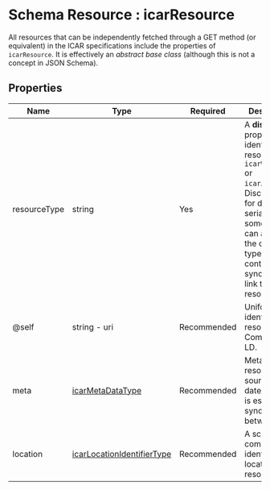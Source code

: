# Schema Resource : icarResource

All resources that can be independently fetched through a GET method (or equivalent) in the ICAR specifications include the properties of `icarResource`. It is effectively an *abstract base class* (although this is not a concept in JSON Schema).

## Properties

| Name | Type | Required | Description and notes |
| --- | --- | --- | --- |
| resourceType | string | Yes | A **discriminator** property that uniquely identifies the type of resource - for instance `icarWeightEventResource` or `icarAnimalSetResource`. Discriminators are used for deserialisation and serialisation of JSON in some languages, but can also help identify the concrete resource type used in generalised contexts (such as a synchronisation API or a link to a related resource). |
| @self | string - uri | Recommended | Uniform resource identifier (URI) of the resource (rel=self). Compliant with JSON-LD.  |
| meta | [icarMetaDataType](../types/icarMetaDataType.md) | Recommended | Meta data for the resource, including source identity and date/time modified. This is essential for synchronisation of data between systems. |
| location | [icarLocationIdentifierType](../types/icarLocationIdentifierType.md) | Recommended | A scheme and identifier combination that identifies the current location to which the resource relates. |



